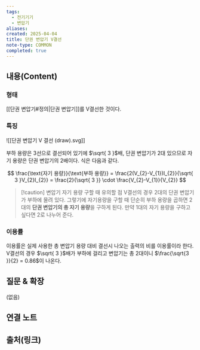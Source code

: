 ```yaml
---
tags:
  - 전기기기
  - 변압기
aliases: 
created: 2025-04-04
title: 단권 변압기 V결선
note-type: COMMON
completed: true
---
```


## 내용(Content)

### 형태



[[단권 변압기#정의|단권 변압기]]를 V결선한 것이다.

### 특징

![[단권 변압기 V 결선 (draw).svg]]

부하 용량은 3선으로 결선되어 있기에 $\sqrt{ 3 }$배, 단권 변압기가 2대 있으므로 자기 용량은 단권 변압기의 2배이다. 식은 다음과 같다.

$$
\frac{\text{자기 용량}}{\text{부하 용량}} = \frac{2(V_{2}-V_{1})I_{2}}{\sqrt{ 3 }V_{2}I_{2}} = \frac{2}{\sqrt{ 3 }} \cdot \frac{V_{2}-V_{1}}{V_{2}}
$$

>[!caution] 변압기 자기 용량 구할 때 유의할 점
> V결선의 경우 2대의 단권 변압기가 부하에 물려 있다. 그렇기에 자기용량을 구할 때 단순히 부하 용량을 곱하면 2대의 **단권 변압기의 총 자기 용량**을 구하게 된다. 만약 1대의 자기 용량을 구하고 싶다면 2로 나누어 준다.

### 이용률

이용률은 실제 사용한 총 변압기 용량 대비 결선시 나오는 출력의 비를 이용률이라 한다. V결선의 경우 $\sqrt{ 3 }$배가 부하에 걸리고 변압기는 총 2대이니 $\frac{\sqrt{3 }}{2} = 0.86$이 나온다.

## 질문 & 확장

(없음)

## 연결 노트

## 출처(링크)

